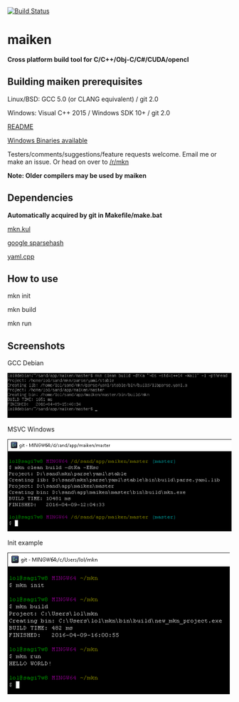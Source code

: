 [![Build Status](https://semaphoreci.com/api/v1/dekken/maiken/branches/master/badge.svg)](https://semaphoreci.com/dekken/maiken)

# maiken

**Cross platform build tool for C/C++/Obj-C/C#/CUDA/opencl** 

## Building maiken prerequisites
  Linux/BSD: GCC 5.0 (or CLANG equivalent) / git 2.0
  
  Windows:   Visual C++ 2015 / Windows SDK 10+ / git 2.0

[README](https://raw.githubusercontent.com/Dekken/maiken/master/README.noformat)

[Windows Binaries available](https://github.com/Dekken/maiken/tree/binaries)

Testers/comments/suggestions/feature requests welcome. Email me or make an issue. Or head on over to [/r/mkn](http://reddit.com/r/mkn)

**Note: Older compilers may be used by maiken**

## Dependencies 

**Automatically acquired by git in Makefile/make.bat**

[mkn.kul](https://github.com/mkn/mkn.kul)

[google sparsehash](https://github.com/mkn/google.sparsehash)

[yaml.cpp](https://github.com/mkn/parse.yaml)

## How to use

mkn init

mkn build

mkn run


## Screenshots

GCC Debian

![GCC Debian](https://raw.githubusercontent.com/Dekken/maiken/wiki/mkn_nix.png)

MSVC Windows

![MSVC Windows](https://raw.githubusercontent.com/Dekken/maiken/wiki/mkn_win.png)

Init example

![MSVC Windows](https://raw.githubusercontent.com/Dekken/maiken/wiki/mkn_init.png)

